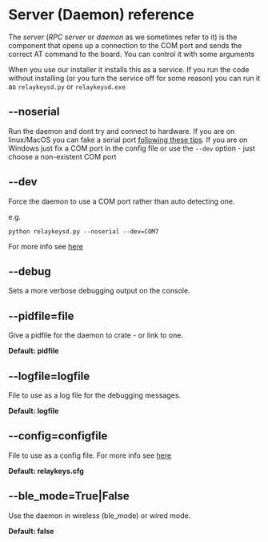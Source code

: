 # Server (Daemon) reference

The _server_ (_RPC server_ or _daemon_ as we sometimes refer to it) is the component that opens up a connection to the COM port and sends the correct AT command to the board. You can control it with some arguments

When you use our installer it installs this as a service. If you run the code without installing (or you turn the service off for some reason) you can run it as `relaykeysd.py` or `relaykeysd.exe`&#x20;

## --noserial

Run the daemon and dont try and connect to hardware. If you are on linux/MacOS you can fake a serial port [following these tips](../installation/supported-boards/#developing-without-a-board). If you are on Windows just fix a COM port in the config file or use the `--dev` option - just choose a non-existent COM port

## --dev

Force the daemon to use a COM port rather than auto detecting one.

e.g.

`python relaykeysd.py --noserial --dev=COM7`

For more info see [here](../../developers/relaykeys-cfg.html#dev-defining-your-port-of-the-relaykeys-hardware)

## --debug

Sets a more verbose debugging output on the console.

## --pidfile=file

Give a pidfile for the daemon to crate - or link to one.

**Default: pidfile**

## --logfile=logfile

File to use as a log file for the debugging messages.

**Default: logfile**

## --config=configfile

File to use as a config file. For more info see [here](relaykeys-cfg.md)

**Default: relaykeys.cfg**

## --**ble\_mode=True|False**

Use the daemon in wireless (ble\_mode) or wired mode.

**Default: false**
